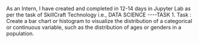 As an Intern, I have created and completed in 12-14 days in Jupyter Lab as per the task of SkillCraft Technology i.e., DATA SCIENCE ----TASK 1. 
Task : Create a bar chart or histogram to visualize the distribution of a categorical or continuous variable, such as the distribution of ages or genders in a population.




